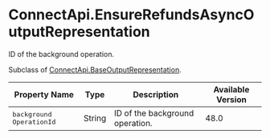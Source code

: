 # ConnectApi.EnsureRefundsAsyncOutputRepresentation

ID of the background operation.

Subclass of [ConnectApi.BaseOutputRepresentation](atlas.en-us.230.0.order_management_developer_guide.meta/order_management_developer_guide/apex_connectapi_output_base_output.htm "Base Order Management output class.").

| Property Name | Type | Description | Available Version |
| --- | --- | --- | --- |
| <samp class="codeph apex_code">background​OperationId</samp> | String | ID of the background operation. | 48.0 |